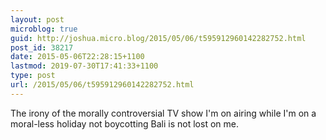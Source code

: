 ```yaml
---
layout: post
microblog: true
guid: http://joshua.micro.blog/2015/05/06/t595912960142282752.html
post_id: 38217
date: 2015-05-06T22:28:15+1100
lastmod: 2019-07-30T17:41:33+1100
type: post
url: /2015/05/06/t595912960142282752.html
---
```

The irony of the morally controversial TV show I'm on airing while I'm on a moral-less holiday not boycotting Bali is not lost on me.
